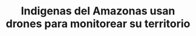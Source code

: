 ---
title: "Indigenas del Amazonas usan drones para monitorear su territorio"
description: "Comunidades indígenas en el Amazonas han comenzado a experimentar con drones para monitorear los efectos de las empresas petroleras, la minería y la deforestación. Los datos obtenidos les sirven para denunciar los efectos de las extractivas en su hogar: la selva amazónica. Su voz se hizo escuchar durante el Cuarto Foro sobre Empresas y Derechos Humanos, que se desarrolló en la sede de la ONU, en Ginebra, en noviembre de 2015.<br><b>FUENTE:</b> <a href='https://www.youtube.com/embed/OwIIzMOQ9oE'>Hivos Sudamerica</a>"
image: //i.imgur.com/fHgSWqR.png
link: https://www.youtube.com/watch?v=OwIIzMOQ9oE
duration: 4:48min
categorie: videos
---